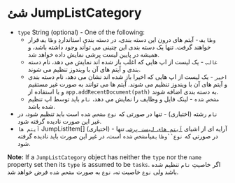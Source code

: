 # شئ JumpListCategory

* `type` String (optional) - One of the following:
  * `وظایف` - آیتم های درون این دسته بندی، در دسته بندیِ استانداردِ `وظایف` قرار خواهند گرفت. تنها یک دسته بندی این چنینی می تواند وجود داشته باشد، و همیشه در پایین لیست پرشی نمایش داده خواهد شد.
  * `غالب` - یک لیست از اپ هایی که اغلب باز شده اند نمایش می دهد، نام دسته بندی و آیتم های آن با ویندوز تنظیم می شوند.
  * `اخیر` - یک لیست از اپ هایی که اخیرا باز شده اند نشان می دهد، نام دسته بندی و آیتم های آن با ویندوز تنظیم می شوند. آیتم ها می توانند به صورت غیر مستقیم و با استفاده از `app.addRecentDocument(path)` به دسته بندی اضافه شوند.
  * `مشخص شده` - لینک فایل و وظایف را نمایش می دهد، `نام` باید توسط اپ تنظیم شده باشد.
* `نام` رشته (اختیاری) - تنها در صورتی که `نوع` `مشخص شده` است باید تنظیم شود، در غیر این صورت نادیده گرفته شود.
* `آیتم ها` JumpListItem[] (اختیاری) - آرایه ای از اشیای [`آیتم های لیست پرشی`](jump-list-item.md) تنها در صورتی که `نوع``وظایف`یا`مشخص شده` است، در غیر این صورت باید نادیده گرفته شود.

**Note:** If a `JumpListCategory` object has neither the `type` nor the `name` property set then its `type` is assumed to be `tasks`. اگر خاصیتِ `نام` تنظیم شده باشد ولی `نوع` خاصیت نه، `نوع` به صورت `مشخص شده` فرض خواهد شد.
